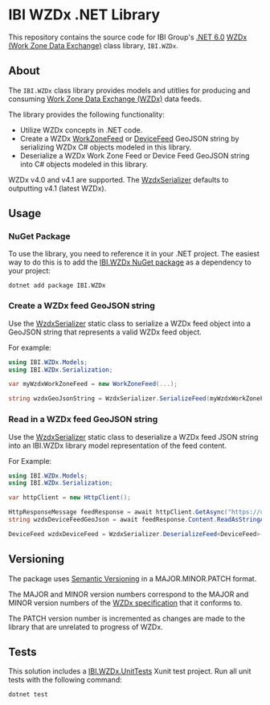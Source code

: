 # IBI WZDx .NET Library

This repository contains the source code for IBI Group's [.NET 6.0](https://docs.microsoft.com/en-us/dotnet/core/whats-new/dotnet-6) [WZDx (Work Zone Data Exchange)](https://github.com/usdot-jpo-ode/wzdx) class library, `IBI.WZDx`.

## About

The `IBI.WZDx` class library provides models and utitlies for producing and consuming [Work Zone Data Exchange (WZDx)](https://github.com/usdot-jpo-ode/wzdx) data feeds.

The library provides the following functionality:

- Utilize WZDx concepts in .NET code.
- Create a WZDx [WorkZoneFeed](https://github.com/usdot-jpo-ode/wzdx/blob/main/spec-content/objects/WorkZoneFeed.md) or [DeviceFeed](https://github.com/usdot-jpo-ode/wzdx/blob/main/spec-content/objects/DeviceFeed.md) GeoJSON string by serializing WZDx C# objects modeled in this library.
- Deserialize a WZDx Work Zone Feed or Device Feed GeoJSON string into C# objects modeled in this library.

WZDx v4.0 and v4.1 are supported. The [WzdxSerializer](./src/IBI.WZDx/Serialization/WzdxSerializer.cs) defaults to outputting v4.1 (latest WZDx).

## Usage

### NuGet Package

To use the library, you need to reference it in your .NET project. The easiest way to do this is to add the [IBI.WZDx NuGet package](https://www.nuget.org/packages/IBI.WZDx/) as a dependency to your project:

```shell
dotnet add package IBI.WZDx
```

### Create a WZDx feed GeoJSON string

Use the [WzdxSerializer](./src/IBI.WZDx/Serialization/WzdxSerializer.cs) static class to serialize a WZDx feed object into a GeoJSON string that represents a valid WZDx feed object.

For example:

```c#
using IBI.WZDx.Models;
using IBI.WZDx.Serialization;

var myWzdxWorkZoneFeed = new WorkZoneFeed(...);

string wzdxGeoJsonString = WzdxSerializer.SerializeFeed(myWzdxWorkZoneFeed);
```

### Read in a WZDx feed GeoJSON string

Use the [WzdxSerializer](./src/IBI.WZDx/Serialization/WzdxSerializer.cs) static class to deserialize a WZDx feed JSON string into an IBI.WZDx library model representation of the feed content.

For Example:

```c#
using IBI.WZDx.Models;
using IBI.WZDx.Serialization;

var httpClient = new HttpClient();

HttpResponseMessage feedResponse = await httpClient.GetAsync("https://url.to.wzdx.feed/wzdx-device-feed");
string wzdxDeviceFeedGeoJson = await feedResponse.Content.ReadAsStringAsync();

DeviceFeed wzdxDeviceFeed = WzdxSerializer.DeserializeFeed<DeviceFeed>(wzdxDeviceFeedGeoJson);
```

## Versioning 

The package uses [Semantic Versioning](https://semver.org/) in a MAJOR.MINOR.PATCH format.

The MAJOR and MINOR version numbers correspond to the MAJOR and MINOR version numbers of the [WZDx specification](https://github.com/usdot-jpo-ode/wzdx) that it conforms to.

The PATCH version number is incremented as changes are made to the library that are unrelated to progress of WZDx.

## Tests

This solution includes a [IBI.WZDx.UnitTests](/tests/IBI.WZDx.UnitTests/) Xunit test project. Run all unit tests with the following command:

```
dotnet test
```